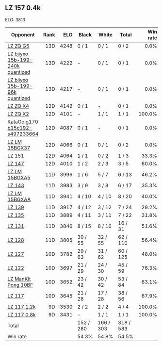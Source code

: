 ## LZ 157 0.4k ##

ELO: 3813

Opponent | Rank | ELO | Black | White | Total | Win rate
---------|-----:|----:|-------|-------|-------|-------:
[LZ ZQ G5](LZ%20ZQ%20G5.md) | 13D | 4248 | 0 / 1 | 0 / 1 | 0 / 2 | 0.0%
[LZ bjiyxo 15b-199-240k quantized](LZ%20bjiyxo%2015b-199-240k%20quantized.md) | 13D | 4222 | - | 0 / 1 | 0 / 1 | 0.0%
[LZ bjiyxo 15b-199-96k quantized](LZ%20bjiyxo%2015b-199-96k%20quantized.md) | 13D | 4217 | - | 0 / 1 | 0 / 1 | 0.0%
[LZ ZQ X4](LZ%20ZQ%20X4.md) | 12D | 4142 | 0 / 1 | - | 0 / 1 | 0.0%
[LZ ZQ X2](LZ%20ZQ%20X2.md) | 12D | 4101 | - | 1 / 1 | 1 / 1 | 100.0%
[KataGo g170 b15c192-s497233664](KataGo%20g170%20b15c192-s497233664.md) | 12D | 4087 | 0 / 1 | - | 0 / 1 | 0.0%
[LZ LM 15BGX37](LZ%20LM%2015BGX37.md) | 12D | 4066 | 0 / 1 | 0 / 1 | 0 / 2 | 0.0%
[LZ 151](LZ%20151.md) | 12D | 4064 | 1 / 1 | 0 / 2 | 1 / 3 | 33.3%
[LZ 147](LZ%20147.md) | 12D | 4010 | 1 / 2 | 2 / 3 | 3 / 5 | 60.0%
[LZ LM 15BGXA5](LZ%20LM%2015BGXA5.md) | 11D | 3996 | 1 / 6 | 5 / 7 | 6 / 13 | 46.2%
[LZ 143](LZ%20143.md) | 11D | 3983 | 3 / 9 | 3 / 8 | 6 / 17 | 35.3%
[LZ LM 15BGXAA](LZ%20LM%2015BGXAA.md) | 11D | 3941 | 4 / 10 | 4 / 10 | 8 / 20 | 40.0%
[LZ 139](LZ%20139.md) | 11D | 3917 | 4 / 12 | 3 / 12 | 7 / 24 | 29.2%
[LZ 135](LZ%20135.md) | 11D | 3889 | 4 / 11 | 3 / 11 | 7 / 22 | 31.8%
[LZ 131](LZ%20131.md) | 11D | 3846 | 8 / 15 | 8 / 16 | 16 / 31 | 51.6%
[LZ 128](LZ%20128.md) | 11D | 3805 | 30 / 55 | 32 / 55 | 62 / 110 | 56.4%
[LZ 127](LZ%20127.md) | 10D | 3782 | 29 / 63 | 31 / 62 | 60 / 125 | 48.0%
[LZ 122](LZ%20122.md) | 10D | 3697 | 21 / 29 | 24 / 30 | 45 / 59 | 76.3%
[LZ ManKit Pong 10BF](LZ%20ManKit%20Pong%2010BF.md) | 10D | 3652 | 23 / 42 | 30 / 42 | 53 / 84 | 63.1%
[LZ 117](LZ%20117.md) | 10D | 3645 | 21 / 28 | 17 / 28 | 38 / 56 | 67.9%
[LZ 117 1.2k](LZ%20117%201.2k.md) | 9D | 3530 | 2 / 2 | 2 / 2 | 4 / 4 | 100.0%
[LZ 117 0.8k](LZ%20117%200.8k.md) | 9D | 3431 | - | 1 / 1 | 1 / 1 | 100.0%
Total | | | 152 / 280 | 166 / 303 | 318 / 583 | 
Win rate| | | 54.3% | 54.8% | 54.5% | 
